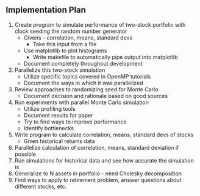 ## Implementation Plan
1. Create program to simulate performance of two-stock portfolio with clock seeding the random number generator
    - Givens - correlation, means, standard devs
        - Take this input from a file
    - Use matplotlib to plot histograms
        - Write makefile to automatically pipe output into matplotlib
    - Document completely throughout development
1. Parallelize this two-stock simulation
    - Utilize specific topics covered in OpenMP tutorials
    - Document the ways in which it was parallelized
1. Review approaches to randomizing seed for Monte Carlo
    - Document decision and rationale based on good sources
1. Run experiments with parallel Monte Carlo simulation
    - Utilize profiling tools
    - Document results for paper
    - Try to find ways to improve performance
    - Identify bottlenecks
1. Write program to calculate correlation, means, standard devs of stocks
    - Given historical returns data
1. Parallelize calculation of correlation, means, standard deviation if possible
1. Run simulations for historical data and see how accurate the simulation is
1. Generalize to N assets in portfolio - need Cholesky decomposition
1. Find ways to apply to retirement problem, answer questions about different stocks, etc.
